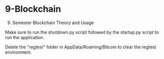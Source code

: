 # 9-Blockchain
9. Semester Blockchain Theory and Usage

Make sure to run the shutdown.py script followed by the startup.py script to run the application. 

Delete the "regtest" folder in AppData/Roaming/Bitcoin to clear the regtest environment.


